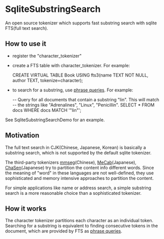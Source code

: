 SqliteSubstringSearch
=====================
An open source tokenizer which supports fast substring search with sqlite FTS(full text search).

## How to use it
* register the "character_tokenizer"
* create a FTS table with character_tokenizer. For example:

    CREATE VIRTUAL TABLE Book USING fts3(name TEXT NOT NULL, author TEXT, tokenize=character);
* to search for a substring, use [phrase queries](http://www.sqlite.org/fts3.html#section_3). For example:

    -- Query for all documents that contain a substring "lin". This will match
    -- the strings like "Adrenalines", "Linux", "Penicillin".
    SELECT * FROM docs WHERE docs MATCH '"lin"';

See SqliteSubstringSearchDemo for an example.

## Motivation
The full text search in CJK(Chinese, Japanese, Korean) is basically a substring search, which is not supported by the default sqlite tokenizer.

The third-party tokenizers [mmseg](https://code.google.com/p/pymmseg-cpp/)(Chinese), [MeCab](http://mecab.googlecode.com/svn/trunk/mecab/doc/index.html)(Japanese), [ChaSen](http://chasen-legacy.sourceforge.jp/)(Japanese) try to partition the content info different words.
Since the meaning of "word" in these languages are not well-defined, they use sophisticated and memory intensive approaches to partition the content.

For simple applications like name or address search, a simple substring search is a more reasonable choice than a sophisticated tokenizer.

## How it works
The character tokenizer partitions each character as an individual token. 
Searching for a substring is equivalent to finding consecutive tokens in the document, which are provided by FTS as [phrase queries](http://www.sqlite.org/fts3.html#section_3). 

